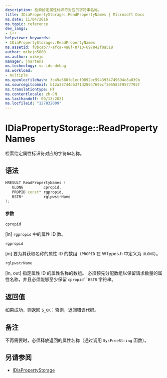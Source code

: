 ```yaml
---
description: 检索给定属性标识符对应的字符串名称。
title: IDiaPropertyStorage::ReadPropertyNames | Microsoft Docs
ms.date: 11/04/2016
ms.topic: reference
dev_langs:
- C++
helpviewer_keywords:
- IDiaPropertyStorage::ReadPropertyNames
ms.assetid: f8bcab77-afca-4a8f-8710-697842f8a518
author: mikejo5000
ms.author: mikejo
manager: jmartens
ms.technology: vs-ide-debug
ms.workload:
- multiple
ms.openlocfilehash: 3c49a688fe1ecf9892ec5943934749694e8a839b
ms.sourcegitcommit: b12a38744db371d2894769ecf305585f9577792f
ms.translationtype: HT
ms.contentlocale: zh-CN
ms.lasthandoff: 09/13/2021
ms.locfileid: "127832009"
---
```

# <a name="idiapropertystoragereadpropertynames"></a>IDiaPropertyStorage::ReadPropertyNames
检索给定属性标识符对应的字符串名称。

## <a name="syntax"></a>语法

```C++
HRESULT ReadPropertyNames (
   ULONG         cpropid,
   PROPID const* rgpropid,
   BSTR*         rglpwstrName
);
```

#### <a name="parameters"></a>参数
 `cpropid`

[in] `rgpropid` 中的属性 ID 数。

 `rgpropid`

[in] 要为其获取名称的属性 ID 的数组（`PROPID` 在 WTypes.h 中定义为 `ULONG`）。

 `rglpwstrName`

[in, out] 指定属性 ID 的属性名称的数组。 必须预先分配数组以保留请求数量的属性名称，并且必须能够至少保留 `cpropid``BSTR` 字符串。

## <a name="return-value"></a>返回值
 如果成功，则返回 `S_OK`；否则，返回错误代码。

## <a name="remarks"></a>备注
 不再需要时，必须释放返回的属性名称（通过调用 `SysFreeString` 函数）。

## <a name="see-also"></a>另请参阅
- [IDiaPropertyStorage](../../debugger/debug-interface-access/idiapropertystorage.md)
